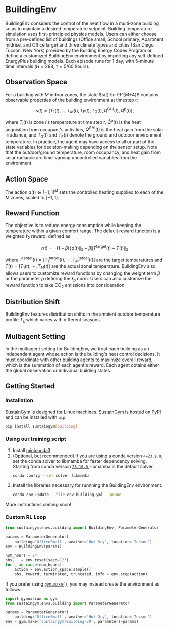 # BuildingEnv

BuildingEnv considers the control of the heat flow in a multi-zone building so as to maintain a desired temperature setpoint.  Building temperature simulation uses first-principled physics models. Users can either choose from a pre-defined list of buildings (Office small, School primary, Apartment midrise, and Office large) and three climate types and cities (San Diego, Tucson, New York) provided by the Building Energy Codes Program or define a customized BuildingEnv environment by importing any self-defined EnergyPlus building models. Each episode runs for 1 day, with 5-minute time intervals ($H = 288$, $\tau = 5/60$ hours).

## Observation Space
For a building with $M$ indoor zones, the state $s(t) \in \R^{M+4}$ contains observable properties of the building environment at timestep $t$:

$$
    s(t) = (T_1(t), \dotsc, T_M(t), T_\mathrm{E}(t), T_\mathrm{G}(t), Q^\mathrm{GHI}(t), \bar{Q}^\mathrm{p}(t)),
$$

where $T_i(t)$ is zone $i$'s temperature at time step $t$, $\bar{Q}^\mathrm{p}(t)$ is the heat acquisition from occupant's activities, $Q^\mathrm{GHI}(t)$ is the heat gain from the solar irradiance, and $T_\mathrm{G}(t)$ and $T_\mathrm{E}(t)$ denote the ground and outdoor environment temperature. In practice, the agent may have access to all or part of the state variables for decision-making depending on the sensor setup. Note that the outdoor/ground temperature, room occupancy, and heat gain from solar radiance are time-varying uncontrolled variables from the environment.

## Action Space
The action $a(t) \in [-1, 1]^M$ sets the controlled heating supplied to each of the $M$ zones, scaled to $[-1, 1]$.

## Reward Function
The objective is to reduce energy consumption while keeping the temperature within a given comfort range. The default reward function is a weighted $\ell_2$ reward, defined as

$$
    r(t) = - (1-\beta) \|a(t)\|_2 - \beta \|T^\mathrm{target}(t)-T(t)\|_2
$$

where $T^\mathrm{target}(t)=[T^\mathrm{target}_{1}(t),\cdots,T^\mathrm{target}_{M}(t)]$ are the target temperatures and $T(t)=[T_1(t),\cdots,T_M(t)]$ are the actual zonal temperature. BuildingEnv also allows users to customize reward functions by changing the weight term $\beta$ or the parameter $p$ defining the $\ell_p$ norm. Users can also customize the reward function to take CO<sub>2</sub> emissions into consideration.

## Distribution Shift
BuildingEnv features distribution shifts in the ambient outdoor temperature profile $T_\mathrm{E}$ which varies with different seasons.

## Multiagent Setting
In the multiagent setting for BuildingEnv, we treat each building as an independent agent whose action is the building's heat control decisions. It must coordinate with other building agents to maximize overall reward, which is the summation of each agent's reward. Each agent obtains either the global observation or individual building states.

## Getting Started

### Installation

SustainGym is designed for Linux machines. SustainGym is hosted on [PyPI](https://pypi.org/project/sustaingym/) and can be installed with `pip`:

```bash
pip install sustaingym[building]
```

### Using our training script

1. Install [miniconda3](https://docs.conda.io/en/latest/miniconda-other-installer-links.html).
2. (Optional, but recommended) If you are using a conda version `<=23.9.0`, set the conda solver to libmamba for faster dependency solving. Starting from conda version [`23.10.0`](https://github.com/conda/conda/releases/tag/23.10.0), libmamba is the default solver.
    ```bash
    conda config --set solver libmamba
    ```
3. Install the libraries necessary for runnning the BuildingEnv environment.
    ```bash
    conda env update --file env_building.yml --prune
    ```

More instructions coming soon!

### Custom RL Loop

```python
from sustaingym.envs.building import BuildingEnv, ParameterGenerator

params = ParameterGenerator(
    building='OfficeSmall', weather='Hot_Dry', location='Tucson')
env = BuildingEnv(params)

num_hours = 24
obs, _ = env.reset(seed=123)
for _ in range(num_hours):
    action = env.action_space.sample()
    obs, reward, terminated, truncated, info = env.step(action)
```

If you prefer using [`gym.make()`](https://gymnasium.farama.org/api/registry/), you may instead create the environment as follows:

```python
import gymnasium as gym
from sustaingym.envs.building import ParameterGenerator

params = ParameterGenerator(
    building='OfficeSmall', weather='Hot_Dry', location='Tucson')
env = gym.make('sustaingym/Building-v0', parameters=params)
```
